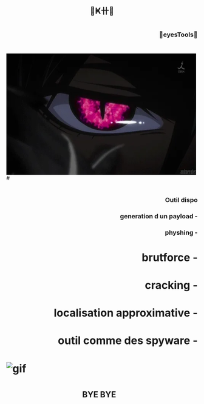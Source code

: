 # <h2 align="center">🌸Ҝ卄🌸</h2>
# <h3 align="right" >🌸eyesTools🌸<h3>

# <p><img align="left" alt="gif" src="https://github.com/KHhkvrc/KHHK/blob/main/giphy.gif" width="500" height="320" /></p>
 #<div>
# <h3 align="right"> Outil dispo <h3>
###  <p align="right"> generation d un payload -<p>
###  <p align="right"> physhing -<p>
#   <p align="right"> brutforce -<p>
#   <p align="right">cracking -<p>
#   <p align="right">localisation approximative -<p>
#   <p align="right"> outil comme des spyware -<p>
# <div/>
# <p><img align="left" alt="gif" src="https://c.tenor.com/Dwfua5i1kQwAAAAM/hi-wave.gif" width="200" height="200" /></p>
#   <br>
#   <h2>BYE BYE <h2>
